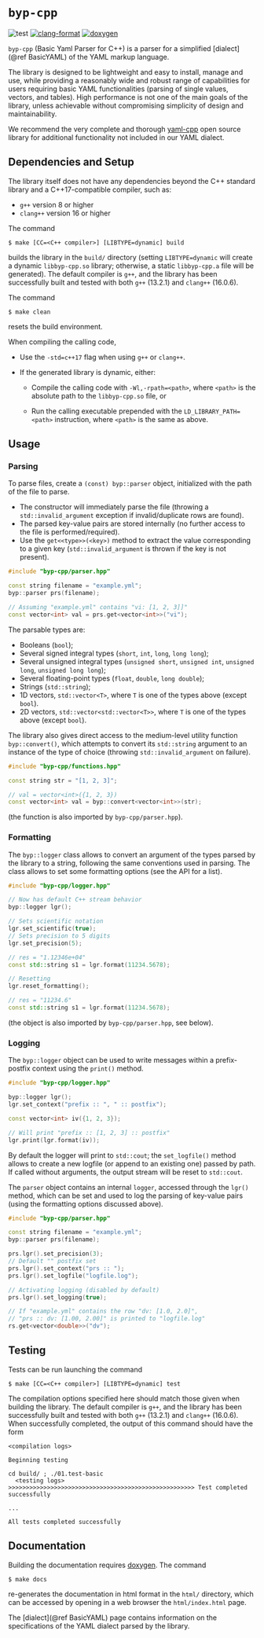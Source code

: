 # `byp-cpp`

![test](https://img.shields.io/badge/Tests-Passing-32CD32)
[![clang-format](https://img.shields.io/badge/code%20style-clang--format-blue)](https://clang.llvm.org/docs/ClangFormat.html)
[![doxygen](https://img.shields.io/badge/documentation-doxygen-blue)](https://www.doxygen.nl/)


`byp-cpp` (Basic Yaml Parser for C++) is a parser for a
simplified [dialect](@ref BasicYAML) of the YAML markup
language.

The library is designed to be lightweight and easy to
install, manage and use, while providing a reasonably
wide and robust range of capabilities for users requiring
basic YAML functionalities (parsing of single values,
vectors, and tables). High performance is not one of the
main goals of the library, unless achievable without
compromising simplicity of design and maintainability.

We recommend the very complete and thorough
[yaml-cpp](https://github.com/jbeder/yaml-cpp) open
source library for additional functionality not included
in our YAML dialect.




## Dependencies and Setup

The library itself does not have any dependencies beyond
the C++ standard library and a C++17-compatible compiler,
such as:

- `g++` version 8 or higher
- `clang++` version 16 or higher

The command

```
$ make [CC=<C++ compiler>] [LIBTYPE=dynamic] build
```

builds the library in the `build/` directory (setting
`LIBTYPE=dynamic` will create a dynamic `libbyp-cpp.so`
library; otherwise, a static `libbyp-cpp.a` file will be
generated). The default compiler is `g++`, and the
library has been successfully built and tested with both
`g++` (13.2.1) and `clang++` (16.0.6).

The command

```
$ make clean
```

resets the build environment.

When compiling the calling code,

- Use the `-std=c++17` flag when using `g++` or
  `clang++`.

- If the generated library is dynamic, either:

    + Compile the calling code with `-Wl,-rpath=<path>`,
      where `<path>` is the absolute path to the
      `libbyp-cpp.so` file, or

    + Run the calling executable prepended with the
      `LD_LIBRARY_PATH=<path>` instruction, where
      `<path>` is the same as above.




## Usage

### Parsing

To parse files, create a `(const) byp::parser` object,
initialized with the path of the file to parse.

- The constructor will immediately parse the file
  (throwing a `std::invalid_argument` exception if
  invalid/duplicate rows are found).
- The parsed key-value pairs are stored internally (no
  further access to the file is performed/required).
- Use the `get<<type>>(<key>)` method to extract the
  value corresponding to a given key
  (`std::invalid_argument` is thrown if the key is not
  present).

```cpp
#include "byp-cpp/parser.hpp"

const string filename = "example.yml";
byp::parser prs(filename);

// Assuming "example.yml" contains "vi: [1, 2, 3]]"
const vector<int> val = prs.get<vector<int>>("vi");
```

The parsable types are:

- Booleans (`bool`);
- Several signed integral types (`short`, `int`, `long`,
  `long long`);
- Several unsigned integral types (`unsigned short`,
  `unsigned int`, `unsigned long`, `unsigned long long`);
- Several floating-point types (`float`, `double`, `long
  double`);
- Strings (`std::string`);
- 1D vectors, `std::vector<T>`, where `T` is one of the
  types above (except `bool`).
- 2D vectors, `std::vector<std::vector<T>>`, where `T` is
  one of the types above (except `bool`).

The library also gives direct access to the medium-level
utility function `byp::convert()`, which attempts to
convert its `std::string` argument to an instance of the
type of choice (throwing `std::invalid_argument` on
failure).

```cpp
#include "byp-cpp/functions.hpp"

const string str = "[1, 2, 3]";

// val = vector<int>({1, 2, 3})
const vector<int> val = byp::convert<vector<int>>(str);
```

(the function is also imported by `byp-cpp/parser.hpp`).


### Formatting

The `byp::logger` class allows to convert an argument
of the types parsed by the library to a string, following
the same conventions used in parsing. The class allows to
set some formatting options (see the API for a list).

```cpp
#include "byp-cpp/logger.hpp"

// Now has default C++ stream behavior
byp::logger lgr();

// Sets scientific notation
lgr.set_scientific(true);
// Sets precision to 5 digits
lgr.set_precision(5);

// res = "1.12346e+04"
const std::string s1 = lgr.format(11234.5678);

// Resetting
lgr.reset_formatting();

// res = "11234.6"
const std::string s1 = lgr.format(11234.5678);
```

(the object is also imported by `byp-cpp/parser.hpp`, see
below).


### Logging

The `byp::logger` object can be used to write messages
within a prefix-postfix context using the `print()`
method.

```cpp
#include "byp-cpp/logger.hpp"

byp::logger lgr();
lgr.set_context("prefix :: ", " :: postfix");

const vector<int> iv({1, 2, 3});

// Will print "prefix :: [1, 2, 3] :: postfix"
lgr.print(lgr.format(iv));
```

By default the logger will print to `std::cout`; the
`set_logfile()` method allows to create a new logfile (or
append to an existing one) passed by path. If called
without arguments, the output stream will be reset to
`std::cout`.

The `parser` object contains an internal `logger`,
accessed through the `lgr()` method, which can be set and
used to log the parsing of key-value pairs (using the
formatting options discussed above).

```cpp
#include "byp-cpp/parser.hpp"

const string filename = "example.yml";
byp::parser prs(filename);

prs.lgr().set_precision(3);
// Default "" postfix set
prs.lgr().set_context("prs :: ");
prs.lgr().set_logfile("logfile.log");

// Activating logging (disabled by default)
prs.lgr().set_logging(true);

// If "example.yml" contains the row "dv: [1.0, 2.0]",
// "prs :: dv: [1.00, 2.00]" is printed to "logfile.log"
rs.get<vector<double>>("dv");
```




## Testing

Tests can be run launching the command

```
$ make [CC=<C++ compiler>] [LIBTYPE=dynamic] test
```

The compilation options specified here should match those
given when building the library. The default compiler is
`g++`, and the library has been successfully built and
tested with both `g++` (13.2.1) and `clang++` (16.0.6).
When successfully completed, the output of this command
should have the form

```
<compilation logs>

Beginning testing

cd build/ ; ./01.test-basic
  <testing logs>
>>>>>>>>>>>>>>>>>>>>>>>>>>>>>>>>>>>>>>>>>>>>>>>>>>>>> Test completed successfully

...

All tests completed successfully
```




## Documentation

Building the documentation requires
[doxygen](https://www.doxygen.nl/). The command

```
$ make docs
```

re-generates the documentation in html format in the
`html/` directory, which can be accessed by opening in a
web browser the `html/index.html` page.

The [dialect](@ref BasicYAML) page contains information
on the specifications of the YAML dialect parsed by the
library.
